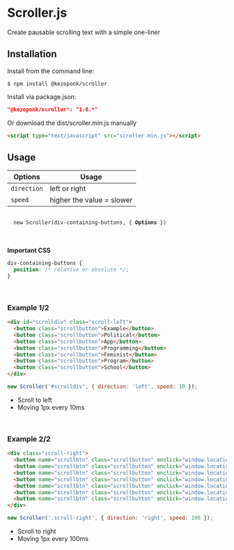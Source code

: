 # Scroller.js
Create pausable scrolling text with a simple one-liner<br>

## Installation
Install from the command line:
```shell
$ npm install @kezoponk/scroller
```
Install via package.json:
```json
"@kezoponk/scroller": "1.0.*" 
```
Or download the dist/scroller.min.js manually
```html
<script type="text/javascript" src="scroller.min.js"></script>
```

## Usage
| Options | Usage |
| --- | --- |
| `direction` | left or right |
| `speed` | higher the value = slower |

<code>
  new Scroller(div-containing-buttons, { <strong>Options</strong> })
</code><br><br>

**Important CSS**

```css
div-containing-buttons {
  position: /* relative or absolute */;
}
```

<br>

### Example 1/2

```html
<div id="scrolldiv" class="scroll-left">
  <button class="scrollbutton">Example</button>
  <button class="scrollbutton">Political</button>
  <button class="scrollbutton">App</button>
  <button class="scrollbutton">Programming</button>
  <button class="scrollbutton">Feminist</button>
  <button class="scrollbutton">Program</button>
  <button class="scrollbutton">School</button>
</div>
```
```javascript
new Scroller('#scrolldiv', { direction: 'left', speed: 10 });
```
- Scroll to left
- Moving 1px every 10ms

<br>

### Example 2/2

```html
<div class="scroll-right">
  <button name="scrollbtn" class="scrollbutton" onclick="window.location=example.html">Example</button>
  <button name="scrollbtn" class="scrollbutton" onclick="window.location=political.html">Political</button>
  <button name="scrollbtn" class="scrollbutton" onclick="window.location=app.html">App</button>
  <button name="scrollbtn" class="scrollbutton" onclick="window.location=programming.html">Programming</button>
  <button name="scrollbtn" class="scrollbutton" onclick="window.location=feminist.html">Feminist</button>
  <button name="scrollbtn" class="scrollbutton" onclick="window.location=program.html">Program</button>
  <button name="scrollbtn" class="scrollbutton" onclick="window.location=school.html">School</button>
</div>
```
```javascript
new Scroller('.scroll-right', { direction: 'right', speed: 100 });
```
- Scroll to right
- Moving 1px every 100ms
